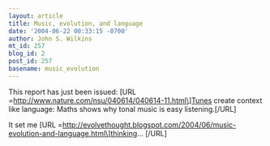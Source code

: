 ```yaml
---
layout: article
title: Music, evolution, and language
date: '2004-06-22 00:33:15 -0700'
author: John S. Wilkins
mt_id: 257
blog_id: 2
post_id: 257
basename: music_evolution
---
```

This report has just been issued: \[URL =http://www.nature.com/nsu/040614/040614-11.html\]Tunes create context like language: Maths shows why tonal music is easy listening.\[/URL\]

It set me \[URL =http://evolvethought.blogspot.com/2004/06/music-evolution-and-language.html\]thinking... \[/URL\]
